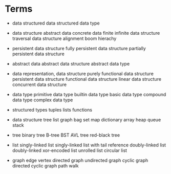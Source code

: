 # Terms

* data
structured data
structured data type

* data structure
abstract data
concrete data
finite
infinite
data structure traversal
data structure alignment
boom hierachy

* persistent data structure
fully persistent data structure
partially persistent data structure


* abstract data
abstract data structure
abstract data type

* data representation, data structure
purely functional data structure
persistent data structure
functional data structure
linear data structure
concurrent data structure

* data type
primitive data type
builtin data type
basic data type
compound data type
complex data type

* structured types
tuples
lists
functions

* data structure
tree
list
graph
bag
set
map
dictionary
array
heap
queue
stack

* tree
binary tree
B-tree
BST
AVL tree
red-black tree

* list
singly-linked list
singly-linked list with tail reference
doubly-linked list
doubly-linked xor-encoded list
unrolled list
circular list

* graph
edge
vertex
directed graph
undirected graph
cyclic graph
directed cyclic graph
path
walk
